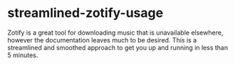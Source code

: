 # streamlined-zotify-usage
Zotify is a great tool for downloading music that is unavailable elsewhere, however the documentation leaves much to be desired. This is a streamlined and smoothed approach to get you up and running in less than 5 minutes.
